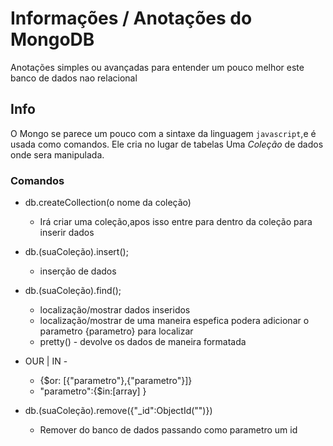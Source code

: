# Informações / Anotações do MongoDB
Anotações simples ou avançadas para entender um pouco melhor este banco de dados nao relacional
## Info
O Mongo se parece um pouco com a sintaxe da linguagem `javascript`,e é usada
como comandos.
Ele cria no lugar de tabelas Uma *Coleção* de dados onde sera manipulada.

### Comandos
* db.createCollection(o nome da coleção)
    * Irá criar uma coleção,apos isso entre para dentro da coleção para inserir dados
    
* db.(suaColeção).insert();
    * inserção de dados

* db.(suaColeção).find();
    * localização/mostrar dados inseridos
    * localização/mostrar de uma maneira espefica podera adicionar o parametro {parametro} para localizar
    *   pretty() - devolve os dados de maneira formatada

* OUR | IN - 
    * {$or:  [{"parametro"},{"parametro"}]}
    * "parametro":{$in:[array] }

* db.(suaColeção).remove({"_id":ObjectId("")})
    * Remover do banco de dados passando como parametro um id